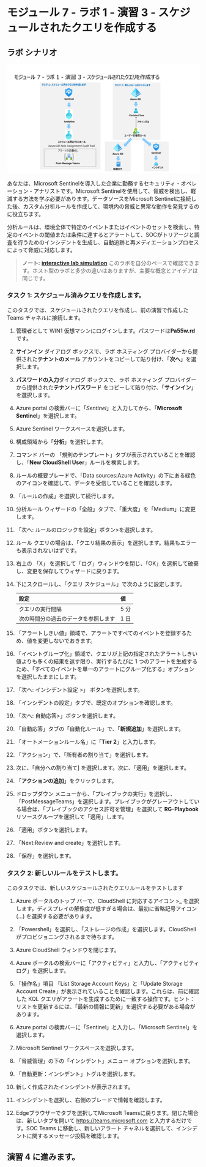 # モジュール 7 - ラボ 1 - 演習 3 - スケジュールされたクエリを作成する

## ラボ シナリオ

![Lab overview.](../Media/SC-200-Lab_Diagrams_Mod7_L1_Ex3.png)

あなたは、Microsoft Sentinelを導入した企業に勤務するセキュリティ・オペレーション・アナリストです。Microsoft Sentinelを使用して、脅威を検出し、軽減する方法を学ぶ必要があります。データソースをMicrosoft Sentinelに接続した後、カスタム分析ルールを作成して、環境内の脅威と異常な動作を発見するのに役立ちます。

分析ルールは、環境全体で特定のイベントまたはイベントのセットを検索し、特定のイベントの閾値または条件に達するとアラートして、SOCがトリアージと調査を行うためのインシデントを生成し、自動追跡と再メディエーションプロセスによって脅威に対応します。

>**ノート:** **[interactive lab simulation](https://mslabs.cloudguides.com/guides/SC-200%20Lab%20Simulation%20-%20Create%20a%20scheduled%20query)** このラボを自分のペースで確認できます。ホスト型のラボと多少の違いはありますが、主要な概念とアイデアは同じです。

### タスク 1: スケジュール済みクエリを作成します。

このタスクでは、スケジュールされたクエリを作成し、前の演習で作成した Teams チャネルに接続します。

1. 管理者として WIN1 仮想マシンにログインします。パスワードは**Pa55w.rd** です。  

2. **サインイン** ダイアログ ボックスで、ラボ ホスティング プロバイダーから提供された**テナントのメール** アカウントをコピーして貼り付け、「**次へ**」を選択します。

3. **パスワードの入力**ダイアログ ボックスで、ラボ ホスティング プロバイダーから提供された**テナントパスワード** をコピーして貼り付け、「**サインイン**」を選択します。

4. Azure portal の検索バーに「*Sentinel*」と入力してから、「**Microsoft Sentinel**」を選択します。

5. Azure Sentinel ワークスペースを選択します。

6. 構成領域から「**分析**」を選択します。

7. コマンド バーの 「規則のテンプレート」タブが表示されていることを確認し、「**New CloudShell User**」ルールを検索します。

8. ルールの概要ブレードで、「Data sources:Azure Activity」の下にある緑色のアイコンを確認して、データを受信していることを確認します。

9. 「ルールの作成」を選択して続行します。

10. 分析ルール ウィザードの「全般」タブで、「重大度」を「Medium」に変更します。

11. 「次へ: ルールのロジックを設定」ボタン>を選択します。

12. ルール クエリの場合は、「クエリ結果の表示」を選択します。結果もエラーも表示されないはずです。

13. 右上の 「X」 を選択して「ログ」ウィンドウを閉じ、「OK」を選択して破棄し、変更を保存してウィザードに戻ります。

14. 下にスクロールし、「クエリ スケジュール」で次のように設定します。

    |設定|値|
    |---|---|
    |クエリの実行間隔|5 分|
    |次の時間分の過去のデータを参照します|1 日|


15. 「アラートしきい値」領域で、アラートですべてのイベントを登録するため、値を変更しないでおきます。

16. 「イベントグループ化」領域で、クエリが上記の指定されたアラートしきい値よりも多くの結果を返す限り、実行するたびに 1 つのアラートを生成するため、「すべてのイベントを単一のアラートにグループ化する」オプションを選択したままにします。

17. 「次へ: インシデント設定 >」 ボタンを選択します。

18. 「インシデントの設定」タブで、既定のオプションを確認します。

19. 「次へ: 自動応答>」ボタンを選択します。

20. 「自動応答」タブの「自動化ルール」で、「**新規追加**」を選択します。

21. 「オートメーションルール名」に「**Tier 2**」と入力します。

22. 「アクション」で、「所有者の割り当て」を選択します。

23. 次に、「自分への割り当て] を選択します。次に、「適用」を選択します。

24. 「**アクションの追加**」をクリックします。

25. ドロップダウン メニューから、「プレイブックの実行」を選択し、「PostMessageTeams」を選択します。プレイブックがグレーアウトしている場合は、「プレイブックのアクセス許可を管理」を選択して **RG-Playbook** リソースグループを選択して「適用」します。

26. 「適用」ボタンを選択します。
27. 「Next:Review and create」を選択します。

28. 「保存」を選択します。

### タスク 2: 新しいルールをテストします。

このタスクでは、新しいスケジュールされたクエリルールをテストします

1. Azure ポータルのトップ バーで、CloudShell に対応するアイコン >_ を選択します。ディスプレイの解像度が低すぎる場合は、最初に省略記号アイコン (...) を選択する必要があります。

2. 「Powershell」を選択し、「ストレージの作成」を選択します。CloudShell がプロビジョニングされるまで待ちます。

3. Azure CloudShell ウィンドウを閉じます。

4. Azure ポータルの検索バーに「アクティビティ」と入力し、「アクティビティ ログ」を選択します。

5. 「操作名」項目 「List Storage Account Keys」と「Update Storage Account Create」が表示されていることを確認します。これらは、前に確認した KQL クエリがアラートを生成するために一致する操作です。ヒント：リストを更新するには、「最新の情報に更新」を選択する必要がある場合があります。

6. Azure portal の検索バーに「Sentinel」と入力し、「Microsoft Sentinel」を選択します。

7. Microsoft Sentinel ワークスペースを選択します。

8. 「脅威管理」の下の「インシデント」メニュー オプションを選択します。

9. 「自動更新：インシデント」トグルを選択します。

10. 新しく作成されたインシデントが表示されます。

11. インシデントを選択し、右側のブレードで情報を確認します。

12. Edgeブラウザーでタブを選択してMicrosoft Teamsに戻ります。閉じた場合は、新しいタブを開いて https://teams.microsoft.com と入力するだけです。SOC Teams に移動し、新しいアラート チャネルを選択して、インシデントに関するメッセージ投稿を確認します。

## 演習 4 に進みます。


















<!--
1. Azureポータルの検索バーに「*Azure Active Directory*」と入力します。「**Azure Active Directory**」を選択します。

2. 管理領域で「**ユーザー**」を選択し、"ユーザー | すべてのユーザー (プレビュー)" ページが表示されるようにします。

3. リストからユーザー「**Christie Cline**」を選択すると、"Christie Cline の | プロファイル" ページが表示されます。

4. 管理領域で「**割り当てられたロール**」を選択し、"Christie Cline | 割り当てられたロール" ページが表示されます。

5. コマンド バーから「**+ 割り当ての追加**」を選択します。

6. **ディレクトリロール** で、「**ユーザー管理者**」を選択し、「**追加**」を選択します。

7. 割り当ての完了に失敗した場合は、再試行してください。

8. "Christie Cline | の割り当てられたロール" と "ユーザー | すべてのユーザー (プレビュー)" ページを右上の「x」を 2 回選択して閉じます。

9. "Contoso | の概要" ページの「*監視*」の下で、「**監査ログ**」を選択します。

10. 「**データ設定のエクスポート**」を選択して、"Azure Active Directory" のデータ コネクタが、Sentinel で正しく設定されていることを確認します。

11. Sentinel に対して以前に作成した *Log Analytics ワークスペース*の*診断設定*エントリがあることを確認します。

12. 右上の「x」を選択して、ページを閉じます。

13. 「**更新**」をクリックして以前に作成したロールに変更を示す **カテゴリ** に **RoleManagement** に対するエントリが表示されるのを確認します。

14. Azure portal の検索バーに「*Sentinel*」と入力してから、「**Microsoft Sentinel**」を選択します。

15. Microsoft Sentinel ワークスペースを選択します。

16. **インシデント** メニュー オプションを選択します。

> **注:** トリガーされたアラートの処理には 5 分以上かかる場合があります。次の演習を続けて、後でこのポイントに戻ることができます。インシデント ページの自動更新については、「**Auto-refresh incidents**」 (自動更新:インシデント) トグルを選択します。

17. 新しく作成したインシデントが表示されます。インシデントを選択し、右側のブレードの情報を確認します。

18. ブラウザー タブを開き、https://teams.microsoft.com にアクセスして、Microsoft Teams を開きます。*SOC* チームに移動し、インシデントに関するメッセージ投稿を参照してください。

## 演習 4 に進みます。

--!>
